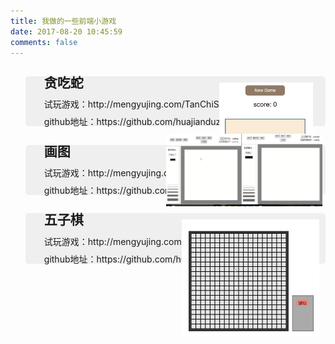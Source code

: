 ```yaml
---
title: 我做的一些前端小游戏
date: 2017-08-20 10:45:59
comments: false
---
```


<style>
    h1{
        text-align: center !important;
    }
    #games{
        list-style: none;
        line-height: 1;
    }
    #games a {
        color: #009a61;
    }
    #games a:hover {
        color: #037c4f;
    }
    #games li{
        position: relative;
        background: #efefef;
        border-radius: 5px;
        padding-left: 30px;
    }
    #games li img{
        position: absolute;
        top: 10px;
        bottom 10px;
    }
    #games li .img1{
        right: 20px;
        width: 150px;
    }
    #games li .img2{
        width: 250px;
        right: 5px;
        top: 0;
        bottom: 0;
        margin: auto 0;
    }
    #games li .img3{
        right: 10px;
        width: 220px;
    }
</style>

<ul id='games'>
    <li>
        <h2>贪吃蛇</h2>
        <p>试玩游戏：http://mengyujing.com/TanChiShe/</p>
        <p>github地址：https://github.com/huajianduzhuo/TanChiShe</p>
        <img class='img1' src="/uploads/gif/01.gif" />
    </li>
    <li>
        <h2>画图</h2>
        <p>试玩游戏：http://mengyujing.com/draw/</p>
        <p>github地址：https://github.com/huajianduzhuo/draw</p>
        <img class='img2' src="/uploads/gif/02.gif" />
    </li>
    <li>
        <h2>五子棋</h2>
        <p>试玩游戏：http://mengyujing.com/wuZiQi/</p>
        <p>github地址：https://github.com/huajianduzhuo/wuZiQi</p>
        <img class='img3' src="/uploads/gif/03.gif" />
    </li>
</ul>
